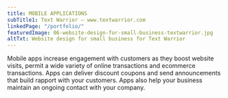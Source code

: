 ```yaml
---
title: MOBILE APPLICATIONS
subTitle1: Text Warrior – www.textwarrior.com
linkedPage: "/portfolio/"
featuredImage: 06-website-design-for-small-business-textwarrior.jpg
altTxt: Website design for small business for Text Warrior
---
```


Mobile apps increase engagement with customers as they boost website visits, permit a wide variety of online transactions and ecommerce transactions. Apps can deliver discount coupons and send announcements that build rapport with your customers. Apps also help your business maintain an ongoing contact with your company.
